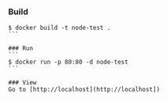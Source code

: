 ### Build
````
$ docker build -t node-test .
```

### Run
```
$ docker run -p 80:80 -d node-test
```

### View
Go to [http://localhost](http://localhost])
